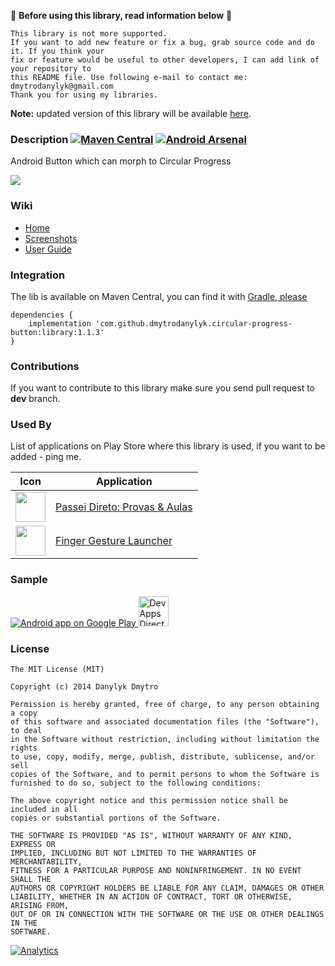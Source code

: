 :small_red_triangle: **Before using this library, read information below** :small_red_triangle:
```
This library is not more supported. 
If you want to add new feature or fix a bug, grab source code and do it. If you think your
fix or feature would be useful to other developers, I can add link of your repository to
this README file. Use following e-mail to contact me: dmytrodanylyk@gmail.com
Thank you for using my libraries.
```

**Note:** updated version of this library will be available [here](https://github.com/dmytrodanylyk/android-morphing-button).

### Description [![Maven Central](https://maven-badges.herokuapp.com/maven-central/com.github.dmytrodanylyk.circular-progress-button/library/badge.png?style=flat)](http://goo.gl/cKevJjr) [![Android Arsenal](http://img.shields.io/badge/Android%20Arsenal-Circular%20Progress%20Button-brightgreen.png?style=flat)](http://android-arsenal.com/details/1/67)

Android Button which can morph to Circular Progress

![](screenshots/intro.gif)

### Wiki

- [Home]
- [Screenshots]
- [User Guide]

### Integration

The lib is available on Maven Central, you can find it with [Gradle, please]

```
dependencies {
    implementation 'com.github.dmytrodanylyk.circular-progress-button:library:1.1.3'
}
```

### Contributions

If you want to contribute to this library make sure you send pull request to **dev** branch.

### Used By

List of applications on Play Store where this library is used, if you want to be added - ping me.

Icon | Application
------------ | -------------
<img src="http://goo.gl/WL5GME" width="48" height="48" /> | [Passei Direto: Provas & Aulas]
<img src="http://goo.gl/HIKRF9" width="48" height="48" /> | [Finger Gesture Launcher]

### Sample

<a href="https://play.google.com/store/apps/details?id=com.dd.sample.progressbutton">
  <img alt="Android app on Google Play"
       src="https://developer.android.com/images/brand/en_app_rgb_wo_45.png" />
</a>
<a href="https://play.google.com/store/apps/details?id=com.inappsquared.devappsdirect">
  <img alt="DevAppsDirect"
       src="http://www.inappsquared.com/img/icons/devappsdirect_icon.png" width="48" height="48" />
</a>

### License

```
The MIT License (MIT)

Copyright (c) 2014 Danylyk Dmytro

Permission is hereby granted, free of charge, to any person obtaining a copy
of this software and associated documentation files (the "Software"), to deal
in the Software without restriction, including without limitation the rights
to use, copy, modify, merge, publish, distribute, sublicense, and/or sell
copies of the Software, and to permit persons to whom the Software is
furnished to do so, subject to the following conditions:

The above copyright notice and this permission notice shall be included in all
copies or substantial portions of the Software.

THE SOFTWARE IS PROVIDED "AS IS", WITHOUT WARRANTY OF ANY KIND, EXPRESS OR
IMPLIED, INCLUDING BUT NOT LIMITED TO THE WARRANTIES OF MERCHANTABILITY,
FITNESS FOR A PARTICULAR PURPOSE AND NONINFRINGEMENT. IN NO EVENT SHALL THE
AUTHORS OR COPYRIGHT HOLDERS BE LIABLE FOR ANY CLAIM, DAMAGES OR OTHER
LIABILITY, WHETHER IN AN ACTION OF CONTRACT, TORT OR OTHERWISE, ARISING FROM,
OUT OF OR IN CONNECTION WITH THE SOFTWARE OR THE USE OR OTHER DEALINGS IN THE
SOFTWARE.
```

[Home]:https://github.com/dmytrodanylyk/circular-progress-button/wiki
[Screenshots]:https://github.com/dmytrodanylyk/circular-progress-button/wiki/Screenshots
[User Guide]:https://github.com/dmytrodanylyk/circular-progress-button/wiki/User-Guide
[Gradle, Please]:http://gradleplease.appspot.com/
[Passei Direto: Provas & Aulas]:https://play.google.com/store/apps/details?id=br.com.passeidireto
[Finger Gesture Launcher]:https://play.google.com/store/apps/details?id=com.carlosdelachica.finger

[![Analytics](https://ga-beacon.appspot.com/UA-44382495-3/circular-progress-button/readme)](https://github.com/igrigorik/ga-beacon)
